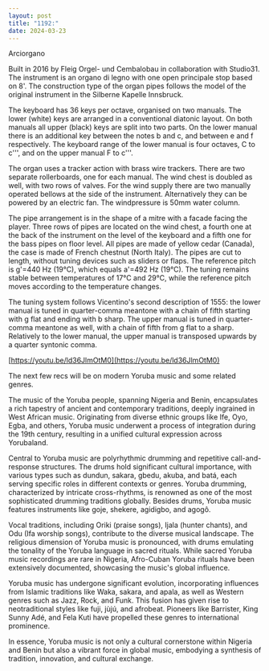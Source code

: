 ```yaml
---
layout: post
title: "1192:"
date: 2024-03-23
---
```


Arciorgano

Built in 2016 by Fleig Orgel- und Cembalobau in collaboration with Studio31. The instrument is an organo di legno with one open principale stop based on 8'. The construction type of the organ pipes follows the model of the original instrument in the Silberne Kapelle Innsbruck.

The keyboard has 36 keys per octave, organised on two manuals. The lower (white) keys are arranged in a conventional diatonic layout. On both manuals all upper (black) keys are split into two parts. On the lower manual there is an additional key between the notes b and c, and between e and f respectively. The keyboard range of the lower manual is four octaves, C to c''', and on the upper manual F to c'''.

The organ uses a tracker action with brass wire trackers. There are two separate rollerboards, one for each manual. The wind chest is doubled as well, with two rows of valves. For the wind supply there are two manually operated bellows at the side of the instrument. Alternatively they can be powered by an electric fan. The windpressure is 50mm water column.

The pipe arrangement is in the shape of a mitre with a facade facing the player. Three rows of pipes are located on the wind chest, a fourth one at the back of the instrument on the level of the keyboard and a fifth one for the bass pipes on floor level. All pipes are made of yellow cedar (Canada), the case is made of French chestnut (North Italy). The pipes are cut to length, without tuning devices such as sliders or flaps. The reference pitch is g'=440 Hz (19°C), which equals a'=492 Hz (19°C). The tuning remains stable between temperatures of 17°C and 29°C, while the reference pitch moves according to the temperature changes.

The tuning system follows Vicentino's second description of 1555: the lower manual is tuned in quarter-comma meantone with a chain of fifth starting with g flat and ending with b sharp. The upper manual is tuned in quarter-comma meantone as well, with a chain of fifth from g flat to a sharp. Relatively to the lower manual, the upper manual is transposed upwards by a quarter syntonic comma.

[https://youtu.be/ld36JlmOtM0](https://youtu.be/ld36JlmOtM0)

The next few recs will be on modern Yoruba music and some related genres.

The music of the Yoruba people, spanning Nigeria and Benin, encapsulates a rich tapestry of ancient and contemporary traditions, deeply ingrained in West African music. Originating from diverse ethnic groups like Ife, Oyo, Egba, and others, Yoruba music underwent a process of integration during the 19th century, resulting in a unified cultural expression across Yorubaland.

Central to Yoruba music are polyrhythmic drumming and repetitive call-and-response structures. The drums hold significant cultural importance, with various types such as dundun, sakara, gbedu, akuba, and batá, each serving specific roles in different contexts or genres. Yoruba drumming, characterized by intricate cross-rhythms, is renowned as one of the most sophisticated drumming traditions globally. Besides drums, Yoruba music features instruments like goje, shekere, agidigbo, and agogô.

Vocal traditions, including Oriki (praise songs), Ijala (hunter chants), and Odu (Ifa worship songs), contribute to the diverse musical landscape. The religious dimension of Yoruba music is pronounced, with drums emulating the tonality of the Yoruba language in sacred rituals. While sacred Yoruba music recordings are rare in Nigeria, Afro-Cuban Yoruba rituals have been extensively documented, showcasing the music's global influence.

Yoruba music has undergone significant evolution, incorporating influences from Islamic traditions like Waka, sakara, and apala, as well as Western genres such as Jazz, Rock, and Funk. This fusion has given rise to neotraditional styles like fuji, jùjú, and afrobeat. Pioneers like Barrister, King Sunny Adé, and Fela Kuti have propelled these genres to international prominence.

In essence, Yoruba music is not only a cultural cornerstone within Nigeria and Benin but also a vibrant force in global music, embodying a synthesis of tradition, innovation, and cultural exchange.
